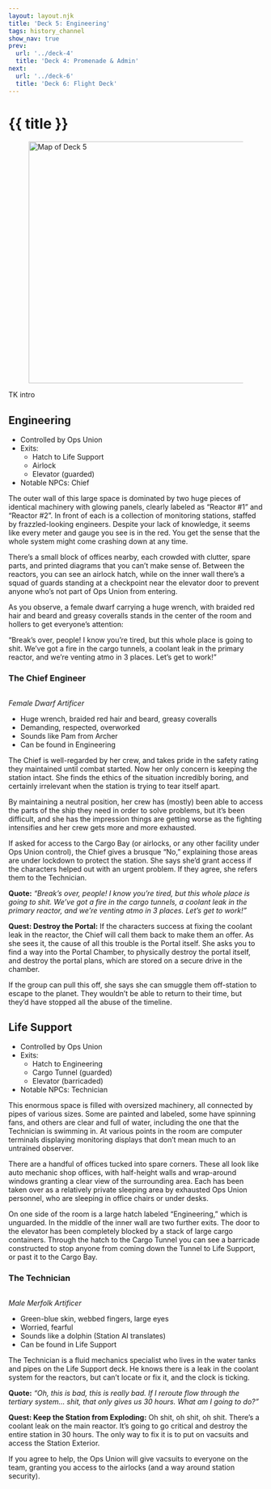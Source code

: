 ```yaml
---
layout: layout.njk
title: 'Deck 5: Engineering'
tags: history_channel
show_nav: true
prev:
  url: '../deck-4'
  title: 'Deck 4: Promenade & Admin'
next:
  url: '../deck-6'
  title: 'Deck 6: Flight Deck'
---
```


# {{ title }}

<figure>
  <a href="/images/deck-05-labels@2490.webp">
    <img
      alt="Map of Deck 5"
      sizes="(min-width: 850px) 830px, 100vw"
      src="/images/deck-05-labels@830.webp"
      srcset="
        /images/deck-05-labels@830.webp 830w,
        /images/deck-05-labels@1660.webp 1660w,
        /images/deck-05-labels@2490.webp 2490w"
      width="830"
      height="478"
      />
  </a>
</figure>

TK intro

## Engineering

- Controlled by Ops Union
- Exits:
  - Hatch to Life Support
  - Airlock
  - Elevator (guarded)
- Notable NPCs: Chief

The outer wall of this large space is dominated by two huge pieces of identical machinery with glowing panels, clearly labeled as “Reactor #1” and “Reactor #2”. In front of each is a collection of monitoring stations, staffed by frazzled-looking engineers. Despite your lack of knowledge, it seems like every meter and gauge you see is in the red. You get the sense that the whole system might come crashing down at any time.

There’s a small block of offices nearby, each crowded with clutter, spare parts, and printed diagrams that you can’t make sense of. Between the reactors, you can see an airlock hatch, while on the inner wall there’s a squad of guards standing at a checkpoint near the elevator door to prevent anyone who’s not part of Ops Union from entering.

As you observe, a female dwarf carrying a huge wrench, with braided red hair and beard and greasy coveralls stands in the center of the room and hollers to get everyone’s attention:

“Break’s over, people! I know you’re tired, but this whole place is going to shit. We’ve got a fire in the cargo tunnels, a coolant leak in the primary reactor, and we’re venting atmo in 3 places. Let’s get to work!”

### The Chief Engineer

<figure class="compendium-image-right npc-portrait">
  <div class="npc-portrait__inner">
    <img src="https://www.dndbeyond.com/Content/Skins/Waterdeep/images/characters/default-avatar-builder.png" alt="">
  </div>
</figure>

_Female Dwarf Artificer_

- Huge wrench, braided red hair and beard, greasy coveralls
- Demanding, respected, overworked
- Sounds like Pam from Archer
- Can be found in Engineering

The Chief is well-regarded by her crew, and takes pride in the safety rating they maintained until combat started. Now her only concern is keeping the station intact. She finds the ethics of the situation incredibly boring, and certainly irrelevant when the station is trying to tear itself apart.

By maintaining a neutral position, her crew has (mostly) been able to access the parts of the ship they need in order to solve problems, but it’s been difficult, and she has the impression things are getting worse as the fighting intensifies and her crew gets more and more exhausted.

If asked for access to the Cargo Bay (or airlocks, or any other facility under Ops Union control), the Chief gives a brusque “No,” explaining those areas are under lockdown to protect the station. She says she’d grant access if the characters helped out with an urgent problem. If they agree, she refers them to the Technician.

**Quote:** _“Break’s over, people! I know you’re tired, but this whole place is going to shit. We’ve got a fire in the cargo tunnels, a coolant leak in the primary reactor, and we’re venting atmo in 3 places. Let’s get to work!”_

<aside class="block-torn-paper">

**Quest: Destroy the Portal:** If the characters success at fixing the coolant leak in the reactor, the Chief will call them back to make them an offer. As she sees it, the cause of all this trouble is the Portal itself. She asks you to find a way into the Portal Chamber, to physically destroy the portal itself, and destroy the portal plans, which are stored on a secure drive in the chamber.

If the group can pull this off, she says she can smuggle them off-station to escape to the planet. They wouldn’t be able to return to their time, but they’d have stopped all the abuse of the timeline.

</aside>

## Life Support

- Controlled by Ops Union
- Exits:
  - Hatch to Engineering
  - Cargo Tunnel (guarded)
  - Elevator (barricaded)
- Notable NPCs: Technician

This enormous space is filled with oversized machinery, all connected by pipes of various sizes. Some are painted and labeled, some have spinning fans, and others are clear and full of water, including the one that the Technician is swimming in. At various points in the room are computer terminals displaying monitoring displays that don’t mean much to an untrained observer.

There are a handful of offices tucked into spare corners. These all look like auto mechanic shop offices, with half-height walls and wrap-around windows granting a clear view of the surrounding area. Each has been taken over as a relatively private sleeping area by exhausted Ops Union personnel, who are sleeping in office chairs or under desks.

On one side of the room is a large hatch labeled “Engineering,” which is unguarded. In the middle of the inner wall are two further exits. The door to the elevator has been completely blocked by a stack of large cargo containers. Through the hatch to the Cargo Tunnel you can see a barricade constructed to stop anyone from coming down the Tunnel to Life Support, or past it to the Cargo Bay.

### The Technician

<figure class="compendium-image-right npc-portrait">
  <div class="npc-portrait__inner">
    <img src="https://www.dndbeyond.com/Content/Skins/Waterdeep/images/characters/default-avatar-builder.png" alt="">
  </div>
</figure>

_Male Merfolk Artificer_

- Green-blue skin, webbed fingers, large eyes
- Worried, fearful
- Sounds like a dolphin (Station AI translates)
- Can be found in Life Support

The Technician is a fluid mechanics specialist who lives in the water tanks and pipes on the Life Support deck. He knows there is a leak in the coolant system for the reactors, but can’t locate or fix it, and the clock is ticking.

**Quote:** _“Oh, this is bad, this is really bad. If I reroute flow through the tertiary system… shit, that only gives us 30 hours. What am I going to do?”_

<aside class="block-torn-paper">

**Quest: Keep the Station from Exploding:** Oh shit, oh shit, oh shit. There’s a coolant leak on the main reactor. It’s going to go critical and destroy the entire station in 30 hours. The only way to fix it is to put on vacsuits and access the Station Exterior.

If you agree to help, the Ops Union will give vacsuits to everyone on the team, granting you access to the airlocks (and a way around station security).

</aside>
